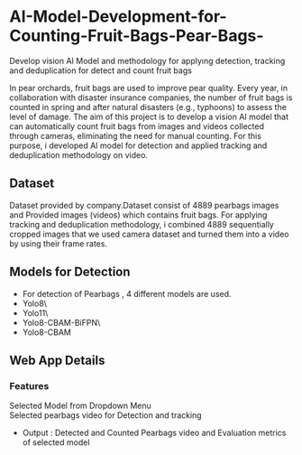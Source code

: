 # AI-Model-Development-for-Counting-Fruit-Bags-Pear-Bags-
Develop vision AI Model and methodology for applyıng detection, tracking and deduplication for detect and count fruit bags

In pear orchards, fruit bags are used to improve pear quality. 
Every year, in collaboration with disaster insurance companies, the number of fruit bags is counted in spring and after natural disasters (e.g., typhoons) to assess the level of damage. 
The aim of this project is to develop a vision AI model that can  automatically count fruit bags from images and videos collected through cameras, eliminating the need for manual counting. 
For this purpose, i developed AI model for detection and applied tracking and deduplication methodology on video.

## Dataset

Dataset provided by company.Dataset consist of 4889 pearbags images and Provided images (videos) which contains fruit bags.
For applying tracking and deduplication methodology, i combined 4889 sequentially cropped images that we used camera dataset and turned them into a video by using their frame rates.

## Models for Detection

- For detection of Pearbags , 4 different models are used.
- Yolo8\
- Yolo11\
- Yolo8-CBAM-BiFPN\
- Yolo8-CBAM

## Web App Details
### Features
Selected Model from Dropdown Menu\
Selected pearbags video for Detection and tracking

- Output : Detected and Counted Pearbags video and Evaluation metrics of selected model

